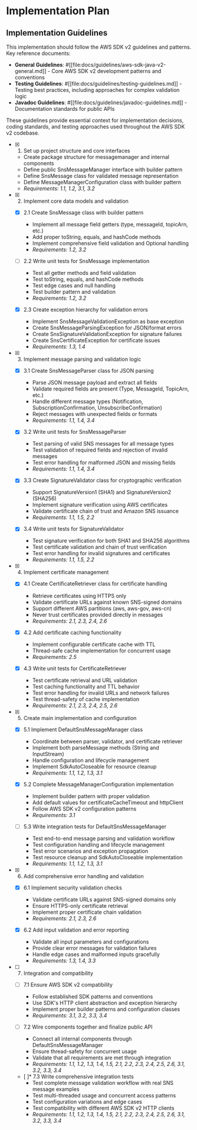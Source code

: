 # Implementation Plan

## Implementation Guidelines

This implementation should follow the AWS SDK v2 guidelines and patterns. Key reference documents:

- **General Guidelines**: #[[file:docs/guidelines/aws-sdk-java-v2-general.md]] - Core AWS SDK v2 development patterns and conventions
- **Testing Guidelines**: #[[file:docs/guidelines/testing-guidelines.md]] - Testing best practices, including approaches for complex validation logic
- **Javadoc Guidelines**: #[[file:docs/guidelines/javadoc-guidelines.md]] - Documentation standards for public APIs

These guidelines provide essential context for implementation decisions, coding standards, and testing approaches used throughout the AWS SDK v2 codebase.

- [x] 1. Set up project structure and core interfaces
  - Create package structure for messagemanager and internal components
  - Define public SnsMessageManager interface with builder pattern
  - Define SnsMessage class for validated message representation
  - Define MessageManagerConfiguration class with builder pattern
  - _Requirements: 1.1, 1.2, 3.1, 3.2_

- [x] 2. Implement core data models and validation
  - [x] 2.1 Create SnsMessage class with builder pattern
    - Implement all message field getters (type, messageId, topicArn, etc.)
    - Add proper toString, equals, and hashCode methods
    - Implement comprehensive field validation and Optional handling
    - _Requirements: 1.2, 3.2_
  
  - [ ] 2.2 Write unit tests for SnsMessage implementation
    - Test all getter methods and field validation
    - Test toString, equals, and hashCode methods
    - Test edge cases and null handling
    - Test builder pattern and validation
    - _Requirements: 1.2, 3.2_
  
  - [x] 2.3 Create exception hierarchy for validation errors
    - Implement SnsMessageValidationException as base exception
    - Create SnsMessageParsingException for JSON/format errors
    - Create SnsSignatureValidationException for signature failures
    - Create SnsCertificateException for certificate issues
    - _Requirements: 1.3, 1.4_

- [x] 3. Implement message parsing and validation logic
  - [x] 3.1 Create SnsMessageParser class for JSON parsing
    - Parse JSON message payload and extract all fields
    - Validate required fields are present (Type, MessageId, TopicArn, etc.)
    - Handle different message types (Notification, SubscriptionConfirmation, UnsubscribeConfirmation)
    - Reject messages with unexpected fields or formats
    - _Requirements: 1.1, 1.4, 3.4_
  
  - [x] 3.2 Write unit tests for SnsMessageParser
    - Test parsing of valid SNS messages for all message types
    - Test validation of required fields and rejection of invalid messages
    - Test error handling for malformed JSON and missing fields
    - _Requirements: 1.1, 1.4, 3.4_
  
  - [x] 3.3 Create SignatureValidator class for cryptographic verification
    - Support SignatureVersion1 (SHA1) and SignatureVersion2 (SHA256)
    - Implement signature verification using AWS certificates
    - Validate certificate chain of trust and Amazon SNS issuance
    - _Requirements: 1.1, 1.5, 2.2_
  
  - [x] 3.4 Write unit tests for SignatureValidator
    - Test signature verification for both SHA1 and SHA256 algorithms
    - Test certificate validation and chain of trust verification
    - Test error handling for invalid signatures and certificates
    - _Requirements: 1.1, 1.5, 2.2_

- [x] 4. Implement certificate management
  - [x] 4.1 Create CertificateRetriever class for certificate handling
    - Retrieve certificates using HTTPS only
    - Validate certificate URLs against known SNS-signed domains
    - Support different AWS partitions (aws, aws-gov, aws-cn)
    - Never trust certificates provided directly in messages
    - _Requirements: 2.1, 2.3, 2.4, 2.6_
  
  - [x] 4.2 Add certificate caching functionality
    - Implement configurable certificate cache with TTL
    - Thread-safe cache implementation for concurrent usage
    - _Requirements: 2.5_
  
  - [x] 4.3 Write unit tests for CertificateRetriever
    - Test certificate retrieval and URL validation
    - Test caching functionality and TTL behavior
    - Test error handling for invalid URLs and network failures
    - Test thread-safety of cache implementation
    - _Requirements: 2.1, 2.3, 2.4, 2.5, 2.6_

- [x] 5. Create main implementation and configuration
  - [x] 5.1 Implement DefaultSnsMessageManager class
    - Coordinate between parser, validator, and certificate retriever
    - Implement both parseMessage methods (String and InputStream)
    - Handle configuration and lifecycle management
    - Implement SdkAutoCloseable for resource cleanup
    - _Requirements: 1.1, 1.2, 1.3, 3.1_
  
  - [x] 5.2 Complete MessageManagerConfiguration implementation
    - Implement builder pattern with proper validation
    - Add default values for certificateCacheTimeout and httpClient
    - Follow AWS SDK v2 configuration patterns
    - _Requirements: 3.1_
  
  - [ ] 5.3 Write integration tests for DefaultSnsMessageManager
    - Test end-to-end message parsing and validation workflow
    - Test configuration handling and lifecycle management
    - Test error scenarios and exception propagation
    - Test resource cleanup and SdkAutoCloseable implementation
    - _Requirements: 1.1, 1.2, 1.3, 3.1_

- [x] 6. Add comprehensive error handling and validation
  - [x] 6.1 Implement security validation checks
    - Validate certificate URLs against SNS-signed domains only
    - Ensure HTTPS-only certificate retrieval
    - Implement proper certificate chain validation
    - _Requirements: 2.1, 2.3, 2.6_
  
  - [x] 6.2 Add input validation and error reporting
    - Validate all input parameters and configurations
    - Provide clear error messages for validation failures
    - Handle edge cases and malformed inputs gracefully
    - _Requirements: 1.3, 1.4, 3.3_

- [ ] 7. Integration and compatibility
  - [ ] 7.1 Ensure AWS SDK v2 compatibility
    - Follow established SDK patterns and conventions
    - Use SDK's HTTP client abstraction and exception hierarchy
    - Implement proper builder patterns and configuration classes
    - _Requirements: 3.1, 3.2, 3.3, 3.4_
  
  - [ ] 7.2 Wire components together and finalize public API
    - Connect all internal components through DefaultSnsMessageManager
    - Ensure thread-safety for concurrent usage
    - Validate that all requirements are met through integration
    - _Requirements: 1.1, 1.2, 1.3, 1.4, 1.5, 2.1, 2.2, 2.3, 2.4, 2.5, 2.6, 3.1, 3.2, 3.3, 3.4_
  
  - [ ]* 7.3 Write comprehensive integration tests
    - Test complete message validation workflow with real SNS message examples
    - Test multi-threaded usage and concurrent access patterns
    - Test configuration variations and edge cases
    - Test compatibility with different AWS SDK v2 HTTP clients
    - _Requirements: 1.1, 1.2, 1.3, 1.4, 1.5, 2.1, 2.2, 2.3, 2.4, 2.5, 2.6, 3.1, 3.2, 3.3, 3.4_